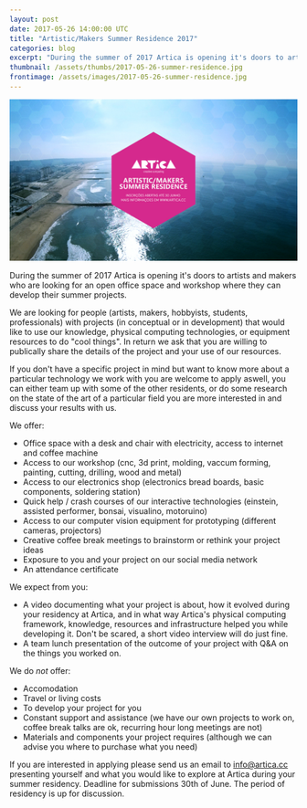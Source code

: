 ```yaml
---
layout: post
date: 2017-05-26 14:00:00 UTC
title: "Artistic/Makers Summer Residence 2017"
categories: blog
excerpt: "During the summer of 2017 Artica is opening it's doors to artists and makers who are looking for an office space and workshop where they can develop their summer projects."
thumbnail: /assets/thumbs/2017-05-26-summer-residence.jpg
frontimage: /assets/images/2017-05-26-summer-residence.jpg
---
```


![](/assets/images/2017-05-26-summer-residence.jpg)

During the summer of 2017 Artica is opening it's doors to artists and makers who are looking for an open office space and workshop where they can develop their summer projects.
 
We are looking for people (artists, makers, hobbyists, students, professionals) with projects (in conceptual or in development) that would like to use our knowledge, physical computing technologies, or equipment resources to do "cool things". In return we ask that you are willing to publically share the details of the project and your use of our resources.
 
If you don't have a specific project in mind but want to know more about a particular technology we work with you are welcome to apply aswell, you can either team up with some of the other residents, or do some research on the state of the art of a particular field you are more interested in and discuss your results with us.
 
We offer:

- Office space with a desk and chair with electricity, access to internet and coffee machine
- Access to our workshop (cnc, 3d print, molding, vaccum forming, painting, cutting, drilling, wood and metal)
- Access to our electronics shop (electronics bread boards, basic components, soldering station)
- Quick help / crash courses of our interactive technologies (einstein, assisted performer, bonsai, visualino, motoruino)
- Access to our computer vision equipment for prototyping (different cameras, projectors)
- Creative coffee break meetings to brainstorm or rethink your project ideas
- Exposure to you and your project on our social media network
- An attendance certificate
 
We expect from you:

- A video documenting what your project is about, how it evolved during your residency at Artica, and in what way Artica's physical computing framework, knowledge, resources and infrastructure helped you while developing it. Don't be scared, a short video interview will do just fine.
- A team lunch presentation of the outcome of your project with Q&A on the things you worked on.
 
We do _not_ offer:

- Accomodation
- Travel or living costs
- To develop your project for you
- Constant support and assistance (we have our own projects to work on, coffee break talks are ok, recurring hour long meetings are not)
- Materials and components your project requires (although we can advise you where to purchase what you need)

If you are interested in applying please send us an email to <a href="mailto:info@artica.cc?subject=Artist/Makers Summer Residency">info@artica.cc</a> presenting yourself and what you would like to explore at Artica during your summer residency. Deadline for submissions 30th of June. The period of residency is up for discussion.
